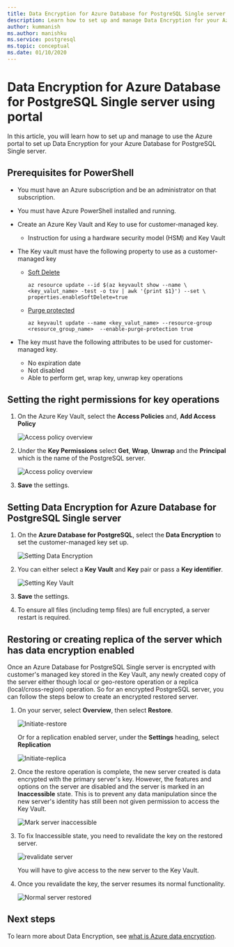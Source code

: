 ```yaml
---
title: Data Encryption for Azure Database for PostgreSQL Single server using portal
description: Learn how to set up and manage Data Encryption for your Azure Database for PostgreSQL Single server using Azure portal
author: kummanish
ms.author: manishku
ms.service: postgresql
ms.topic: conceptual
ms.date: 01/10/2020
---
```


# Data Encryption for Azure Database for PostgreSQL Single server using portal

In this article, you will learn how to set up and manage to use the Azure portal to set up Data Encryption for your Azure Database for PostgreSQL Single server.

## Prerequisites for PowerShell

* You must have an Azure subscription and be an administrator on that subscription.
* You must have Azure PowerShell installed and running.
* Create an Azure Key Vault and Key to use for customer-managed key.
    * Instruction for using a hardware security model (HSM) and Key Vault 
* The Key vault must have the following property to use as a customer-managed key
    * [Soft Delete](https://docs.microsoft.com/azure/key-vault/key-vault-ovw-soft-delete)

        ```azurecli-interactive
        az resource update --id $(az keyvault show --name \ <key_valut_name> -test -o tsv | awk '{print $1}') --set \ properties.enableSoftDelete=true
        ```
    
    * [Purge protected](https://docs.microsoft.com/azure/key-vault/key-vault-ovw-soft-delete#purge-protection)

        ```azurecli-interactive
        az keyvault update --name <key_valut_name> --resource-group <resource_group_name>  --enable-purge-protection true
        ```

* The key must have the following attributes to be used for customer-managed key.
    * No expiration date
    * Not disabled
    * Able to perform get, wrap key, unwrap key operations

## Setting the right permissions for key operations

1. On the Azure Key Vault, select the **Access Policies** and, **Add Access Policy** 

   ![Access policy overview](media/concepts-data-access-and-security-data-encryption/show-access-policy-overview.png)

2. Under the **Key Permissions** select **Get**, **Wrap**, **Unwrap** and the **Principal** which is the name of the PostgreSQL server.

   ![Access policy overview](media/concepts-data-access-and-security-data-encryption/access-policy-warp-unwrap.png)

3. **Save** the settings.

## Setting Data Encryption for Azure Database for PostgreSQL Single server

1. On the **Azure Database for PostgreSQL**, select the **Data Encryption** to set the customer-managed key set up.

   ![Setting Data Encryption](media/concepts-data-access-and-security-data-encryption/data-encryption-overview.png)

2. You can either select a **Key Vault** and **Key** pair or pass a **Key identifier**.

   ![Setting Key Vault](media/concepts-data-access-and-security-data-encryption/setting-data-encryption.png)

3. **Save** the settings.

4. To ensure all files (including temp files) are full encrypted, a server restart is required.

## Restoring or creating replica of the server which has data encryption enabled

Once an Azure Database for PostgreSQL Single server is encrypted with customer's managed key stored in the Key Vault, any newly created copy of the server either though local or geo-restore operation or a replica (local/cross-region) operation. So for an encrypted PostgreSQL server, you can follow the steps below to create an encrypted restored server.

1. On your server, select **Overview**, then select **Restore**.

   ![Initiate-restore](media/concepts-data-access-and-security-data-encryption/show-restore.png)

   Or for a replication enabled server, under the **Settings** heading, select **Replication**

   ![Initiate-replica](media/concepts-data-access-and-security-data-encryption/postgresql-replica.png)

2. Once the restore operation is complete, the new server created is data encrypted with the primary server's key. However, the features and options on the server are disabled and the server is marked in an **Inaccessible** state. This is to prevent any data manipulation since the new server's identity has still been not given permission to access the Key Vault.

   ![Mark server inaccessible](media/concepts-data-access-and-security-data-encryption/show-restore-data-encryption.png)


3. To fix Inaccessible state, you need to revalidate the key on the restored server.

   ![revalidate server](media/concepts-data-access-and-security-data-encryption/show-revalidate-data-encryption.png)

   You will have to give access to the new server to the Key Vault. 

4. Once you revalidate the key, the server resumes its normal functionality.

   ![Normal server restored](media/concepts-data-access-and-security-data-encryption/restore-successful.png)


## Next steps

 To learn more about Data Encryption, see [what is Azure data encryption](concepts-data-encryption-postgresql.md).